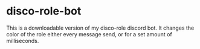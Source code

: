 # disco-role-bot
This is a downloadable version of my disco-role discord bot. It changes the color of the role either every message send, or for a set amount of milliseconds.
